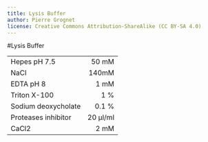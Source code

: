 ```yaml
---
title: Lysis Buffer
author: Pierre Grognet
license: Creative Commons Attribution-ShareAlike (CC BY-SA 4.0)
---
```


#Lysis Buffer

|          |    |
| ------------- | -----:|
|Hepes pH 7.5   |  50 mM |
|NaCl           |    140mM |
|EDTA pH 8 |     1 mM |
|Triton X-100|1 % |
|Sodium deoxycholate|0.1 %|
|Proteases inhibitor| 20 µl/ml|
|CaCl2| 2 mM
